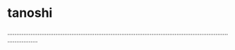 # tanoshi

.............................................................................................................................................